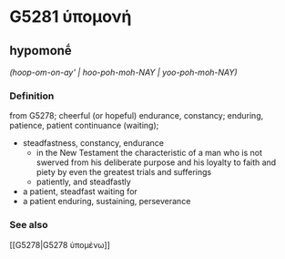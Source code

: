 # G5281 ὑπομονή

## hypomonḗ

_(hoop-om-on-ay' | hoo-poh-moh-NAY | yoo-poh-moh-NAY)_

### Definition

from G5278; cheerful (or hopeful) endurance, constancy; enduring, patience, patient continuance (waiting); 

- steadfastness, constancy, endurance
  - in the New Testament the characteristic of a man who is not swerved from his deliberate purpose and his loyalty to faith and piety by even the greatest trials and sufferings
  - patiently, and steadfastly
- a patient, steadfast waiting for
- a patient enduring, sustaining, perseverance

### See also

[[G5278|G5278 ὑπομένω]]
